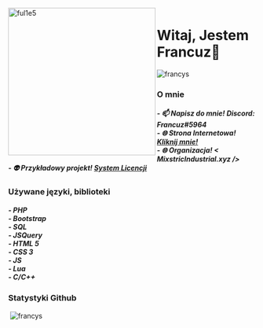 <br />
<img src="https://github.com/ful1e5/ful1e5/blob/main/assets/lines.svg" align="left" width="300" alt="ful1e5"/>

# Witaj, Jestem Francuz👋
<p align="left"> <img src="https://komarev.com/ghpvc/?username=FrancuzDEV&label=Wyświetlenia%20Profilu&color=0e75b6&style=flat" alt="francys" /> </p>

<h3> O mnie</h3>
<h5>
- 📫 Napisz do mnie! Discord: Francuz#5964<br>
- 🌐 Strona Internetowa! <a href='#'>Kliknij mnie!</a><br>
- 🌐 Organizacja! <a herf='https://mixstricindustrial.xyz/'>< MixstricIndustrial.xyz /></a><br>
- 👽 Przykładowy projekt! <a href='https://panel.mixstricindustrial.xyz/'>System Licencji</a><br>
</h5>
<h3>Używane języki, biblioteki</h3>
<h5>
- PHP <br>
- Bootstrap <br>
- SQL <br>
- JSQuery <br>
- HTML 5 <br>
- CSS 3 <br>
- JS <br>
- Lua <br>
- C/C++ <br>
</h5>
<h3>Statystyki Github</h3>
<p>&nbsp;<img align="center" src="https://github-readme-stats.vercel.app/api?username=FrancuzDEV&show_icons=true&locale=pl" alt="francys" /></p>
